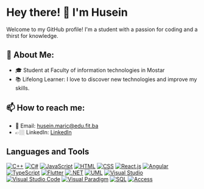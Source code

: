 # Hey there! 👋 I'm Husein

Welcome to my GitHub profile! I'm a student with a passion for coding and a thirst for knowledge.

## 🌱 About Me:

- 🎓 Student at Faculty of information technologies in Mostar
- 📚 Lifelong Learner: I love to discover new technologies and improve my skills.

## 📫 How to reach me:

- 📧 Email: husein.maric@edu.fit.ba
- 👉🏼 LinkedIn: [LinkedIn](https://www.linkedin.com/in/marichusein/)

## Languages and Tools
[![C++](https://img.shields.io/badge/-C++-blue?style=for-the-badge&logo=c%2B%2B&logoColor=white)](https://en.cppreference.com/)
[![C#](https://img.shields.io/badge/-C%23-purple?style=for-the-badge&logo=c-sharp&logoColor=white)](https://docs.microsoft.com/en-us/dotnet/csharp/)
[![JavaScript](https://img.shields.io/badge/-JavaScript-yellow?style=for-the-badge&logo=javascript&logoColor=white)](https://developer.mozilla.org/en-US/docs/Web/JavaScript)
[![HTML](https://img.shields.io/badge/-HTML-orange?style=for-the-badge&logo=html5&logoColor=white)](https://developer.mozilla.org/en-US/docs/Web/HTML)
[![CSS](https://img.shields.io/badge/-CSS-blue?style=for-the-badge&logo=css3&logoColor=white)](https://developer.mozilla.org/en-US/docs/Web/CSS)
[![React.js](https://img.shields.io/badge/-React.js-blue?style=for-the-badge&logo=react&logoColor=white)](https://reactjs.org/)
[![Angular](https://img.shields.io/badge/-Angular-red?style=for-the-badge&logo=angular&logoColor=white)](https://angular.io/)
[![TypeScript](https://img.shields.io/badge/-TypeScript-blue?style=for-the-badge&logo=typescript&logoColor=white)](https://www.typescriptlang.org/)
[![Flutter](https://img.shields.io/badge/-Flutter-blue?style=for-the-badge&logo=flutter&logoColor=white)](https://flutter.dev/)
[![.NET](https://img.shields.io/badge/-.NET-purple?style=for-the-badge&logo=.net&logoColor=white)](https://dotnet.microsoft.com/)
[![UML](https://img.shields.io/badge/-UML-lightgrey?style=for-the-badge)](https://www.uml.org/)
[![Visual Studio](https://img.shields.io/badge/-Visual%20Studio-blue?style=for-the-badge&logo=visual-studio&logoColor=white)](https://visualstudio.microsoft.com/)
[![Visual Studio Code](https://img.shields.io/badge/-Visual%20Studio%20Code-blue?style=for-the-badge&logo=visual-studio-code&logoColor=white)](https://code.visualstudio.com/)
[![Visual Paradigm](https://img.shields.io/badge/-Visual%20Paradigm-blue?style=for-the-badge)](https://www.visual-paradigm.com/)
[![SQL](https://img.shields.io/badge/-SQL-black?style=for-the-badge&logo=sql&logoColor=white)](https://www.sql.org/)
[![Access](https://img.shields.io/badge/-Access-yellow?style=for-the-badge&logo=microsoft-access&logoColor=white)](https://www.microsoft.com/en-us/microsoft-365/access/)




